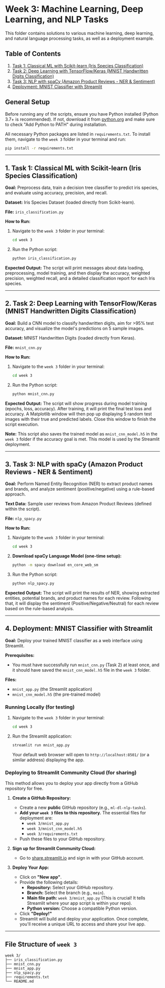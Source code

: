 # Week 3: Machine Learning, Deep Learning, and NLP Tasks

This folder contains solutions to various machine learning, deep learning, and natural language processing tasks, as well as a deployment example.

## Table of Contents
1.  [Task 1: Classical ML with Scikit-learn (Iris Species Classification)](#task-1-classical-ml-with-scikit-learn-iris-species-classification)
2.  [Task 2: Deep Learning with TensorFlow/Keras (MNIST Handwritten Digits Classification)](#task-2-deep-learning-with-tensorflowkeras-mnist-handwritten-digits-classification)
3.  [Task 3: NLP with spaCy (Amazon Product Reviews - NER & Sentiment)](#task-3-nlp-with-spacy-amazon-product-reviews---ner--sentiment)
4.  [Deployment: MNIST Classifier with Streamlit](#deployment-mnist-classifier-with-streamlit)

## General Setup

Before running any of the scripts, ensure you have Python installed (Python 3.7+ is recommended). If not, download it from [python.org](https://python.org) and make sure to check "Add Python to PATH" during installation.

All necessary Python packages are listed in `requirements.txt`. To install them, navigate to the `week 3` folder in your terminal and run:

```bash
pip install -r requirements.txt
```

---

## 1. Task 1: Classical ML with Scikit-learn (Iris Species Classification)

**Goal:** Preprocess data, train a decision tree classifier to predict iris species, and evaluate using accuracy, precision, and recall.

**Dataset:** Iris Species Dataset (loaded directly from Scikit-learn).

**File:** `iris_classification.py`

**How to Run:**
1.  Navigate to the `week 3` folder in your terminal:
    ```bash
    cd week 3
    ```
2.  Run the Python script:
    ```bash
    python iris_classification.py
    ```

**Expected Output:**
 The script will print messages about data loading, preprocessing, model training, and then display the accuracy, weighted precision, weighted recall, and a detailed classification report for each Iris species.

---

## 2. Task 2: Deep Learning with TensorFlow/Keras (MNIST Handwritten Digits Classification)

**Goal:** Build a CNN model to classify handwritten digits, aim for >95% test accuracy, and visualize the model's predictions on 5 sample images.

**Dataset:** MNIST Handwritten Digits (loaded directly from Keras).

**File:** `mnist_cnn.py`

**How to Run:**
1.  Navigate to the `week 3` folder in your terminal:
    ```bash
    cd week 3
    ```
2.  Run the Python script:
    ```bash
    python mnist_cnn.py
    ```

**Expected Output:**
 The script will show progress during model training (epochs, loss, accuracy). After training, it will print the final test loss and accuracy. A Matplotlib window will then pop up displaying 5 random test images with their true and predicted labels. Close this window to finish the script execution.

**Note:** This script also saves the trained model as `mnist_cnn_model.h5` in the `week 3` folder if the accuracy goal is met. This model is used by the Streamlit deployment.

---

## 3. Task 3: NLP with spaCy (Amazon Product Reviews - NER & Sentiment)

**Goal:** Perform Named Entity Recognition (NER) to extract product names and brands, and analyze sentiment (positive/negative) using a rule-based approach.

**Text Data:** Sample user reviews from Amazon Product Reviews (defined within the script).

**File:** `nlp_spacy.py`

**How to Run:**
1.  Navigate to the `week 3` folder in your terminal:
    ```bash
    cd week 3
    ```
2.  **Download spaCy Language Model (one-time setup):**
    ```bash
    python -m spacy download en_core_web_sm
    ```
3.  Run the Python script:
    ```bash
    python nlp_spacy.py
    ```

**Expected Output:**
 The script will print the results of NER, showing extracted entities, potential brands, and product names for each review. Following that, it will display the sentiment (Positive/Negative/Neutral) for each review based on the rule-based analysis.

---

## 4. Deployment: MNIST Classifier with Streamlit

**Goal:** Deploy your trained MNIST classifier as a web interface using Streamlit.

**Prerequisites:**
*   You must have successfully run `mnist_cnn.py` (Task 2) at least once, and it should have saved the `mnist_cnn_model.h5` file in the `week 3` folder.

**Files:**
*   `mnist_app.py` (the Streamlit application)
*   `mnist_cnn_model.h5` (the pre-trained model)

### Running Locally (for testing)
1.  Navigate to the `week 3` folder in your terminal:
    ```bash
    cd week 3
    ```
2.  Run the Streamlit application:
    ```bash
    streamlit run mnist_app.py
    ```
    Your default web browser will open to `http://localhost:8501/` (or a similar address) displaying the app.

### Deploying to Streamlit Community Cloud (for sharing)
This method allows you to deploy your app directly from a GitHub repository for free.

1.  **Create a GitHub Repository:**
    *   Create a new **public** GitHub repository (e.g., `ml-dl-nlp-tasks`).
    *   **Add your `week 3` files to this repository.** The essential files for deployment are:
        *   `week 3/mnist_app.py`
        *   `week 3/mnist_cnn_model.h5`
        *   `week 3/requirements.txt`
    *   Push these files to your GitHub repository.

2.  **Sign up for Streamlit Community Cloud:**
    *   Go to [share.streamlit.io](https://share.streamlit.io/) and sign in with your GitHub account.

3.  **Deploy Your App:**
    *   Click on **"New app"**.
    *   Provide the following details:
        *   **Repository:** Select your GitHub repository.
        *   **Branch:** Select the branch (e.g., `main`).
        *   **Main file path:** `week 3/mnist_app.py` (This is crucial! It tells Streamlit where your app script is within your repo).
        *   **Python version:** Choose a compatible Python version.
    *   Click **"Deploy!"**
    *   Streamlit will build and deploy your application. Once complete, you'll receive a unique URL to access and share your live app.

---

## File Structure of `week 3`

```
week 3/
├── iris_classification.py
├── mnist_cnn.py
├── mnist_app.py
├── nlp_spacy.py
├── requirements.txt
└── README.md
``` 
